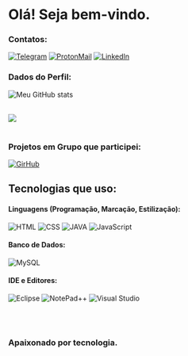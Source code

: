 # Olá! Seja bem-vindo. 

### Contatos:

[![Telegram](https://img.shields.io/badge/Telegram-2CA5E0?style=for-the-badge&logo=telegram&logoColor=white)](t.me/gabrielcalmd)
[![ProtonMail](https://img.shields.io/badge/ProtonMail-8B89CC?style=for-the-badge&logo=protonmail&logoColor=white)](Sr.Fortress@proton.me)
[![LinkedIn](https://img.shields.io/badge/LinkedIn-0077B5?style=for-the-badge&logo=linkedin&logoColor=white)](https://www.linkedin.com/in/gabriel-c-de-almeida-a94a83238?utm_source=share&utm_campaing=share_via&utm_content+profile&utm_medium+android_app)

### Dados do Perfil:
![Meu GitHub stats](https://github-readme-stats.vercel.app/api?username=GabrielCAlmd&show_icons=true&theme=radical)

<div style="display: inline_block"><br/>
  <img align="center alt="html5" src="https://github-readme-stats.vercel.app/api/top-langs/?username=GabrielCAlmd&theme=blue-green" />
</div><br/>

### Projetos em Grupo que participei:
[![GirHub](https://img.shields.io/badge/GitHub-100000?style=for-the-badge&logo=github&logoColor=white)](https://github.com/ProjetoSurpresa)

## Tecnologias que uso:
#### Linguagens (Programação, Marcação, Estilização):
![HTML](https://img.shields.io/badge/HTML5-E34F26?style=for-the-badge&logo=html5&logoColor=white)
![CSS](https://img.shields.io/badge/CSS3-1572B6?style=for-the-badge&logo=css3&logoColor=white)
![JAVA](https://img.shields.io/badge/Java-ED8B00?style=for-the-badge&logo=openjdk&logoColor=white)
![JavaScript](https://img.shields.io/badge/JavaScript-323330?style=for-the-badge&logo=javascript&logoColor=F7DF1E)

#### Banco de Dados:
![MySQL](https://img.shields.io/badge/MySQL-005C84?style=for-the-badge&logo=mysql&logoColor=white)

#### IDE e Editores:
![Eclipse](https://img.shields.io/badge/Eclipse-2C2255?style=for-the-badge&logo=eclipse&logoColor=white)
![NotePad++](https://img.shields.io/badge/Notepad++-90E59A.svg?style=for-the-badge&logo=notepad%2B%2B&logoColor=black)
![Visual Studio](https://img.shields.io/badge/Visual_Studio_Code-0078D4?style=for-the-badge&logo=visual%20studio%20code&logoColor=white)

<div style="display: inline_block"><br/>
 
</div><br/>

 ### Apaixonado por tecnologia.
